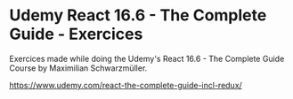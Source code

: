 # Udemy React 16.6 - The Complete Guide - Exercices

Exercices made while doing the Udemy's React 16.6 - The Complete Guide Course by Maximilian Schwarzmüller.

https://www.udemy.com/react-the-complete-guide-incl-redux/
